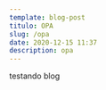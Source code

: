 ```yaml
---
template: blog-post
titulo: OPA
slug: /opa
date: 2020-12-15 11:37
description: opa
---
```

testando blog